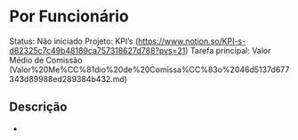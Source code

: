 # Por Funcionário

Status: Não iniciado Projeto: KPI’s (https://www.notion.so/KPI-s-d82325c7c49b48189ca757318627d788?pvs=21) Tarefa principal: Valor Médio de Comissão (Valor%20Me%CC%81dio%20de%20Comissa%CC%83o%2046d5137d677343d89988ed289384b432.md)

## Descrição

*
